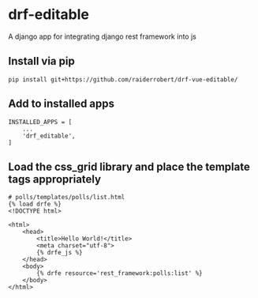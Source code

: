 # drf-editable

A django app for integrating django rest framework into js

## Install via pip

    pip install git+https://github.com/raiderrobert/drf-vue-editable/
    
## Add to installed apps
    INSTALLED_APPS = [
        ...
        'drf_editable',
    ]
    
    
## Load the css_grid library and place the template tags appropriately
    # polls/templates/polls/list.html
    {% load drfe %}
    <!DOCTYPE html>

    <html>
        <head>
            <title>Hello World!</title>
            <meta charset="utf-8">
            {% drfe_js %}
        </head>
        <body>
            {% drfe resource='rest_framework:polls:list' %}
        </body>
    </html>

